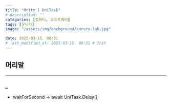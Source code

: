```yaml
---
title: "Unity | UniTask"
# description: ""
categories: [컴퓨터, 소프트웨어]
tags: [유니티]
image: "/assets/img/background/kururu-lab.jpg"

date: 2025-03-15. 08:31
# last_modified_at: 2025-03-15. 08:31 # Init
---
```


## 머리말

---

### _

- waitForSecond -> await UniTask.Delay();
